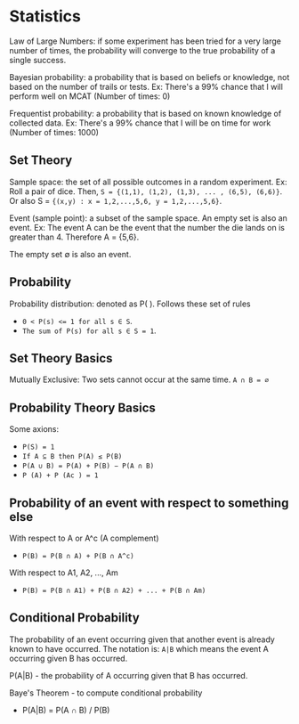 # Statistics

Law of Large Numbers: if some experiment has been tried for a very large number of times,
the probability will converge to the true probability of a single success.

Bayesian probability: a probability that is based on beliefs or knowledge, not based on
the number of trails or tests.
Ex: There's a 99% chance that I will perform well on MCAT (Number of times: 0)

Frequentist probability: a probability that is based on known knowledge of collected data.
Ex: There's a 99% chance that I will be on time for work (Number of times: 1000)

## Set Theory

Sample space: the set of all possible outcomes in a random experiment.
Ex: Roll a pair of dice. Then, `S = {(1,1), (1,2), (1,3), ... , (6,5), (6,6)}`.
Or also S = `{(x,y) : x = 1,2,...,5,6, y = 1,2,...,5,6}`.

Event (sample point): a subset of the sample space. An empty set is also an event.
Ex: The event A can be the event that the number the die lands on is greater than 4. Therefore A = {5,6}.

The empty set ∅ is also an event.

## Probability

Probability distribution: denoted as P( ). Follows these set of rules
* `0 < P(s) <= 1 for all s ∈ S`.
* `The sum of P(s) for all s ∈ S = 1`.

## Set Theory Basics

Mutually Exclusive: Two sets cannot occur at the same time. `A ∩ B = ∅`

## Probability Theory Basics

Some axions:
* `P(S) = 1`
* `If A ⊆ B then P(A) ≤ P(B)`
* `P(A ∪ B) = P(A) + P(B) − P(A ∩ B)`
* `P (A) + P (Ac ) = 1`

## Probability of an event with respect to something else

With respect to A or A^c (A complement)
* `P(B) = P(B ∩ A) + P(B ∩ A^c)`

With respect to A1, A2, ..., Am
* `P(B) = P(B ∩ A1) + P(B ∩ A2) + ... + P(B ∩ Am)`

## Conditional Probability

The probability of an event occurring given that another event is already known to have occurred.
The notation is: `A|B` which means the event A occurring given B has occurred.

P(A|B) - the probability of A occurring given that B has occurred.

Baye's Theorem - to compute conditional probability
* P(A|B) = P(A ∩ B) / P(B)
